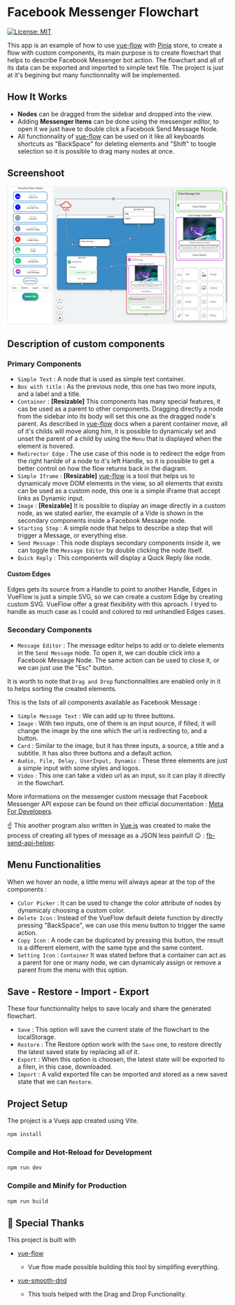 # Facebook Messenger Flowchart
[![License: MIT](https://img.shields.io/badge/License-MIT-yellow.svg)](https://opensource.org/licenses/MIT)

This app is an example of how to use [vue-flow](https://github.com/bcakmakoglu/vue-flow) with [Pinia](https://pinia.vuejs.org/) store, to create a flow with custom components, its main purpose is to create
flowchart that helps to describe Facebook Messenger bot action. The flowchart and all of its data can be exported and imported to simple text file. The project is just at it's begining but many functionnality will be implemented.

## How It Works

- **Nodes** can be dragged from the sidebar and dropped into the view.
- Adding **Messenger Items** can be done using the messenger editor, to open it we just have to double click a Facebook Send Message Node.
- All functionnality of [vue-flow](https://github.com/bcakmakoglu/vue-flow) can be used on it like all keyboards shortcuts as "BackSpace" for deleting elements and "Shift" to toogle selection so it is possible to drag many nodes at once.

## Screenshoot

![](./public/screenshoot.png)

## Description of custom components
### Primary Components

* `Simple Text` : A node that is used as simple text container.
* `Box with title` : As the previous node, this one has two more inputs, and a label and a title.
* `Container` : **[Resizable]** This components has many special features, it cas be used as a parent to other components. Dragging directly a node from the sidebar into its body will set this one as the dragged node's parent. As described in [vue-flow](https://github.com/bcakmakoglu/vue-flow) docs when a parent container move, all of it's childs will move along him, it is possible to dynamicaly set and unset the parent of a child by using the `Menu` that is displayed when the element is hovered.
* `Redirector Edge` : The use case of this node is to redirect the edge from the right hanlde of a node to it's left Handle, so it is possible to get a better control on how the flow returns back in the diagram.
* `Simple Iframe` : **[Resizable]** [vue-flow](https://github.com/bcakmakoglu/vue-flow) is a tool that helps us to dynamicaly move DOM elements in the view, so all elements that exists can be used as a custom node, this one is a simple iFrame that accept links as Dynamic input.
* `Image` : **[Resizable]** It is possible to display an image directly in a custom node, as we stated earlier, the example of a Vide is shown in the secondary components inside a Facebook Message node.
* `Starting Step` : A simple node that helps to describe a step that will trigger a Message, or everything else.
* `Send Message` : This node displays secondary components inside it, we can toggle the `Message Editor` by double clicking the node itself.
* `Quick Reply` : This components will display a Quick Reply like node.

#### Custom Edges
  Edges gets its source from a Handle to point to another Handle, Edges in VueFlow is just a simple SVG, so we can create a custom Edge by creating custom SVG. VueFlow offer a great flexibility with this aproach. I tryed to handle as much case as I could and colored to red unhandled Edges cases.

### Secondary Components
* `Message Editor` : The message editor helps to add or to delete elements in the `Send Message` node. To open it, we can double click into a Facebook Message Node. The same action can be used to close it, or we can just use the "Esc" button.

It is worth to note that `Drag and Drop` functionnalities are enabled only in it to helps sorting the created elements. 

This is the lists of all components available as Facebook Message : 

  - `Simple Message Text` : We can add up to three buttons. 
  - `Image` : With two inputs, one of them is an input source, if filled, it will change the image by the one which the url is redirecting to, and a button.
  - `Card` : Similar to the image, but it has three inputs, a source, a title and a subtitle. It has also three buttons and a default action.
  - `Audio, File, Delay, UserInput, Dynamic` : These three elements are just a simple input with some styles and logos.
  - `Video` : This one can take a video url as an input, so it can play it directly in the flowchart.

More informations on the messenger custom message that Facebook Messenger API expose can be found on their official documentation : 
[Meta For Developers](https://developers.facebook.com/docs/messenger-platform/reference/send-api/).

:point_up: This another program also written in [Vue.js](https://vuejs.org/) was created to make the process of creating all types of message as a JSON less painfull :wink: : [fb-send-api-helper](https://github.com/MJaonary/fb-send-api-helper).

## Menu Functionalities
When we hover an node, a little menu will always apear at the top of the components :

* `Color Picker` : It can be used to change the color attribute of nodes by dynamicaly choosing a custom color.
* `Delete Icon` : Instead of the VueFlow default delete function by directly pressing "BackSpace", we can use this menu button to trigger the same action.
* `Copy Icon` : A node can be duplicated by pressing this button, the result is a different element, with the same type and the same content.
* `Setting Icon` : `Container` It was stated before that a container can act as a parent for one or many node, we can dynamicaly assign or remove a parent from the menu with this option.

## Save - Restore - Import - Export
These four functionnality helps to save localy and share the generated flowchart.
* `Save` : This option will save the current state of the flowchart to the localStorage.
* `Restore` : The Restore option work with the `Save` one, to restore directly the latest saved state by replacing all of it.
* `Export` : When this option is choosen, the latest state will be exported to a filen, in this case, downloaded.
* `Import` : A valid exported file can be imported and stored as a new saved state that we can `Restore`.

## Project Setup

The project is a Vuejs app created using Vite.

```sh
npm install
```

### Compile and Hot-Reload for Development

```sh
npm run dev
```

### Compile and Minify for Production

```sh
npm run build
```

## 💝 Special Thanks

This project is built with

- [vue-flow](https://github.com/bcakmakoglu/vue-flow)
  - Vue flow made possible building this tool by simplifing everything.

- [vue-smooth-dnd](https://github.com/kutlugsahin/vue-smooth-dnd)
  - This tools helped with the Drag and Drop Functionality. 
